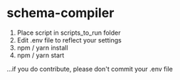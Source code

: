 # schema-compiler

1. Place script in scripts_to_run folder
2. Edit .env file to reflect your settings
3. npm / yarn install
4. npm / yarn start


...if you do contribute, please don't commit your .env file
